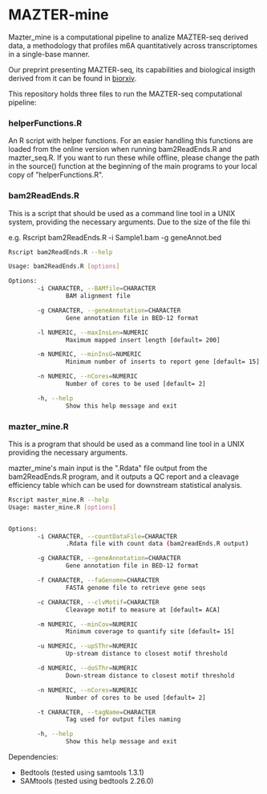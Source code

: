# MAZTER-mine

Mazter_mine is a computational pipeline to analize MAZTER-seq derived data, 
a methodology that profiles m6A quantitatively across transcriptomes in a 
single-base manner.

Our preprint presenting MAZTER-seq, its capabilities and biological insigth 
derived from it can be found in [biorxiv](https://www.biorxiv.org/content/10.1101/571679v1).

This repository holds three files to run the MAZTER-seq computational pipeline:

### helperFunctions.R

An R script with helper functions. For an easier handling this functions are 
loaded from the online version when running bam2ReadEnds.R and mazter_seq.R.
If you want to run these while offline, please change the path in the source() 
function at the beginning of the main programs to your local copy of 
"helperFunctions.R".

### bam2ReadEnds.R

This is a script that should be used as a command line tool in a UNIX system, providing the necessary arguments.
Due to the size of the file thi

e.g.
Rscript bam2ReadEnds.R -i Sample1.bam -g geneAnnot.bed

```sh
Rscript bam2ReadEnds.R --help

Usage: bam2ReadEnds.R [options]

Options:
        -i CHARACTER, --BAMfile=CHARACTER
                BAM alignment file

        -g CHARACTER, --geneAnnotation=CHARACTER
                Gene annotation file in BED-12 format

        -l NUMERIC, --maxInsLen=NUMERIC
                Maximum mapped insert length [default= 200]

        -m NUMERIC, --minInsG=NUMERIC
                Minimum number of inserts to report gene [default= 15]

        -n NUMERIC, --nCores=NUMERIC
                Number of cores to be used [default= 2]

        -h, --help
                Show this help message and exit

```

### mazter_mine.R

This is a program that should be used as a command line tool in a UNIX providing the necessary arguments.

mazter_mine's main input is the ".Rdata" file output from the bam2ReadEnds.R program, 
and it outputs a QC report and a cleavage efficiency table which can be used for 
downstream statistical analysis.

```sh
Rscript master_mine.R --help
Usage: master_mine.R [options]


Options:
        -i CHARACTER, --countDataFile=CHARACTER
                .Rdata file with count data (bam2readEnds.R output)

        -g CHARACTER, --geneAnnotation=CHARACTER
                Gene annotation file in BED-12 format

        -f CHARACTER, --faGenome=CHARACTER
                FASTA genome file to retrieve gene seqs

        -c CHARACTER, --clvMotif=CHARACTER
                Cleavage motif to measure at [default= ACA]

        -m NUMERIC, --minCov=NUMERIC
                Minimum coverage to quantify site [default= 15]

        -u NUMERIC, --upSThr=NUMERIC
                Up-stream distance to closest motif threshold

        -d NUMERIC, --doSThr=NUMERIC
                Down-stream distance to closest motif threshold

        -n NUMERIC, --nCores=NUMERIC
                Number of cores to be used [default= 2]

        -t CHARACTER, --tagName=CHARACTER
                Tag used for output files naming

        -h, --help
                Show this help message and exit

```

Dependencies:

* Bedtools (tested using samtools 1.3.1)
* SAMtools (tested using bedtools 2.26.0)
